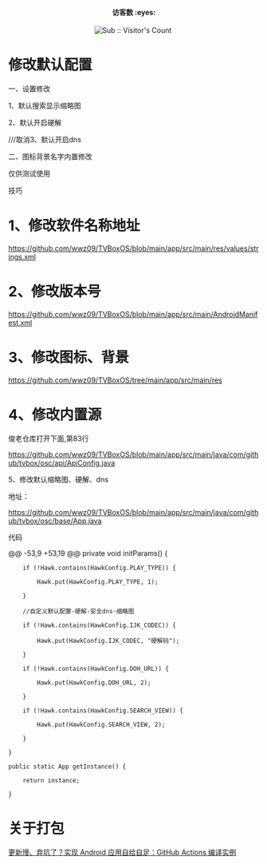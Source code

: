 <h4 align="center">访客数 :eyes:</h4>

<p align="center">
<img  src="https://profile-counter.glitch.me/wwz09_TVBoxOS/count.svg" alt="Sub :: Visitor's Count" />
 <img width=0 height=0 src="https://profile-counter.glitch.me/wwz09/count.svg" alt="wwz09:: Visitor's Count" />
</p>


# 修改默认配置

一、设置修改

1、默认搜索显示缩略图

2、默认开启硬解

///取消3、默认开启dns

二、图标背景名字内置修改

仅供测试使用

技巧

# 1、修改软件名称地址

https://github.com/wwz09/TVBoxOS/blob/main/app/src/main/res/values/strings.xml

# 2、修改版本号

https://github.com/wwz09/TVBoxOS/blob/main/app/src/main/AndroidManifest.xml

# 3、修改图标、背景

https://github.com/wwz09/TVBoxOS/tree/main/app/src/main/res

# 4、修改内置源

俊老仓库打开下面,第83行

https://github.com/wwz09/TVBoxOS/blob/main/app/src/main/java/com/github/tvbox/osc/api/ApiConfig.java

5、修改默认缩略图、硬解、dns

地址：

https://github.com/wwz09/TVBoxOS/blob/main/app/src/main/java/com/github/tvbox/osc/base/App.java

代码

@@ -53,9 +53,19 @@ private void initParams() {

        if (!Hawk.contains(HawkConfig.PLAY_TYPE)) {

            Hawk.put(HawkConfig.PLAY_TYPE, 1);

        }

        //自定义默认配置-硬解-安全dns-缩略图

        if (!Hawk.contains(HawkConfig.IJK_CODEC)) {

            Hawk.put(HawkConfig.IJK_CODEC, "硬解码");

        }

        if (!Hawk.contains(HawkConfig.DOH_URL)) {

            Hawk.put(HawkConfig.DOH_URL, 2);

        }

        if (!Hawk.contains(HawkConfig.SEARCH_VIEW)) {

            Hawk.put(HawkConfig.SEARCH_VIEW, 2);

        }

    }

    public static App getInstance() {

        return instance;

    }

# 关于打包
[更新慢、弃坑了？实现 Android 应用自给自足：GitHub Actions 编译实例](https://sspai.com/post/70427)
